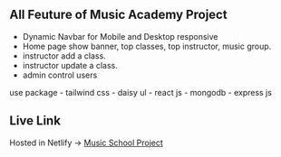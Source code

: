 ## All Feuture of Music Academy Project

- Dynamic Navbar for Mobile and Desktop responsive
- Home page show banner, top classes, top instructor, music group.
- instructor add a class.
- instructor update a class.
- admin control users

use package
    - tailwind css
    - daisy ul
    - react js
    - mongodb
    - express js

## Live Link
Hosted in Netlify -> [Music School Project](https://music-school-de3de.web.app/)